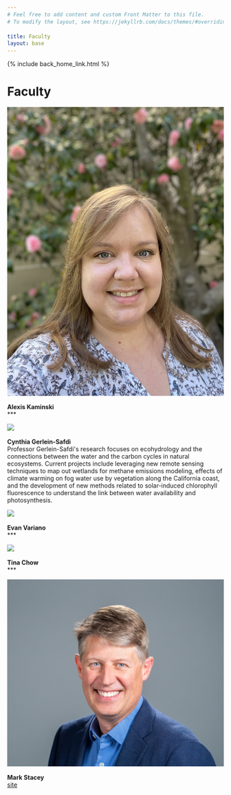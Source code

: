 ```yaml
---
# Feel free to add content and custom Front Matter to this file.
# To modify the layout, see https://jekyllrb.com/docs/themes/#overriding-theme-defaults

title: Faculty
layout: base
---
```


{% include back_home_link.html %}

<div class="block">
	<h1>Faculty</h1>
</div>

<div class="miniblock">
	<img class="headshot" src="images/alexis.jpg"><br />
	<p><strong>Alexis Kaminski</strong><br />
	***
	</p>
</div>

<div class="miniblock">
	<img class="headshot" src="images/cynthia.jpg"><br />
	<p><strong>Cynthia Gerlein-Safdi</strong><br />
	Professor Gerlein-Safdi's research focuses on ecohydrology and the connections between the water and the carbon cycles in natural ecosystems. Current projects include leveraging new remote sensing techniques to map out wetlands for methane emissions modeling, effects of climate warming on fog water use by vegetation along the California coast, and the development of new methods related to solar-induced chlorophyll fluorescence to understand the link between water availability and photosynthesis.
	</p>
</div>

<div class="miniblock">
	<img class="headshot" src="images/evan.jpg"><br />
	<p><strong>Evan Variano</strong><br />
	***
	</p>
</div>


<div class="miniblock">
	<img class="headshot" src="images/tina.jpg"><br />
	<p><strong>Tina Chow</strong><br />
	***
	</p>
</div>

<div class="miniblock">
	<img class="headshot" src="images/mark.jpg"><br />
	<p><strong>Mark Stacey</strong><br />
	<a href="https://ce.berkeley.edu/people/faculty/stacey">site</a>
	</p>
</div>


<div class="block">
&nbsp;
</div> 